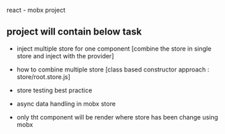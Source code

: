 react - mobx project 

## project will contain below task
- inject multiple store for one component [combine the store in single store and inject with the provider]
- how to combine multiple store [class based constructor approach : store/root.store.js]
-  store testing best practice
- async data handling in mobx store

- only tht component will be render where store has been change using mobx